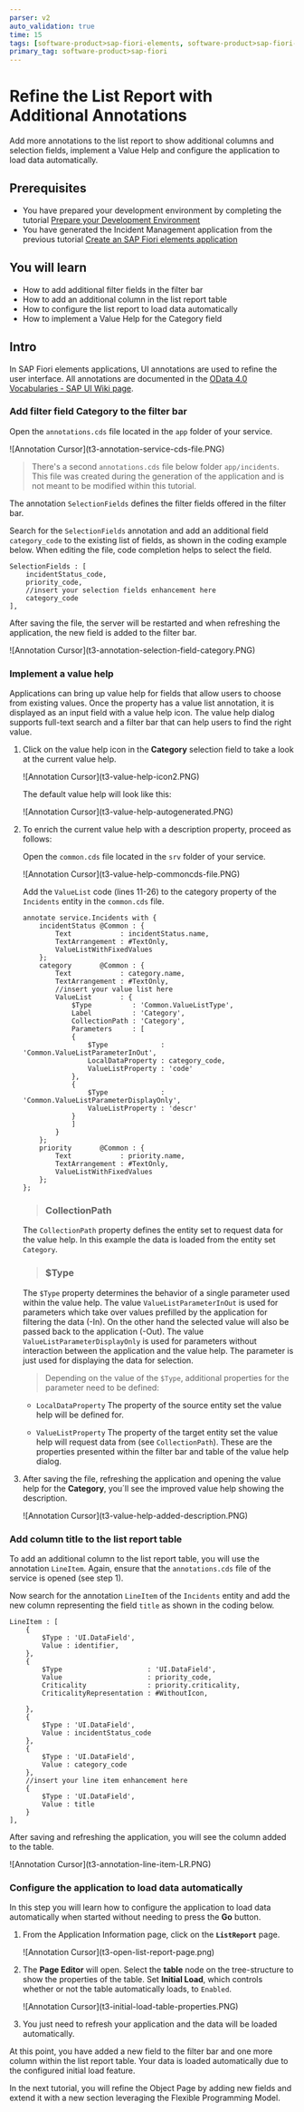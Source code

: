 ```yaml
---
parser: v2
auto_validation: true
time: 15
tags: [software-product>sap-fiori-elements, software-product>sap-fiori-tools, tutorial>beginner, software-product>sap-fiori, software-product>sap-business-application-studio, software-product-function>sap-cloud-application-programming-model, software-product>sap-business-technology-platform]
primary_tag: software-product>sap-fiori
---
```


# Refine the List Report with Additional Annotations
<!-- description --> Add more annotations to the list report to show additional columns and selection fields, implement a Value Help and configure the application to load data automatically.

## Prerequisites
- You have prepared your development environment by completing the tutorial [Prepare your Development Environment](fiori-tools-cap-prepare-dev-env)
- You have generated the Incident Management application from the previous tutorial [Create an SAP Fiori elements application](fiori-tools-cap-create-application)

## You will learn
  - How to add additional filter fields in the filter bar
  - How to add an additional column in the list report table
  - How to configure the list report to load data automatically
  - How to implement a Value Help for the Category field


## Intro
In SAP Fiori elements applications, UI annotations are used to refine the user interface. All annotations are documented in the [OData 4.0 Vocabularies - SAP UI Wiki page](https://wiki.scn.sap.com/wiki/display/EmTech/OData+4.0+Vocabularies+-+SAP+UI).


### Add filter field Category to the filter bar


Open the `annotations.cds` file located in the `app` folder of your service.

<!-- border -->![Annotation Cursor](t3-annotation-service-cds-file.PNG)

>There's a second `annotations.cds` file below folder `app/incidents`. This file was created during the generation of the application and is not meant to be modified within this tutorial.

The annotation `SelectionFields` defines the filter fields offered in the filter bar.

Search for the `SelectionFields` annotation and add an additional field `category_code` to the existing list of fields, as shown in the coding example below. When editing the file, code completion helps to select the field.


```CDS
SelectionFields : [
    incidentStatus_code,
    priority_code,
    //insert your selection fields enhancement here
    category_code
],
```

After saving the file, the server will be restarted and when refreshing the application, the new field is added to the filter bar.

<!-- border -->![Annotation Cursor](t3-annotation-selection-field-category.PNG)




### Implement a value help


Applications can bring up value help for fields that allow users to choose from existing values. Once the property has a value list annotation, it is displayed as an input field with a value help icon.
The value help dialog supports full-text search and a filter bar that can help users to find the right value.


1. Click on the value help icon in the **Category** selection field to take a look at the current value help.

    <!-- border -->![Annotation Cursor](t3-value-help-icon2.PNG)

    The default value help will look like this:

    <!-- border -->![Annotation Cursor](t3-value-help-autogenerated.PNG)

2. To enrich the current value help with a description property, proceed as follows:

    Open the `common.cds` file located in the `srv` folder of your service.


    <!-- border -->![Annotation Cursor](t3-value-help-commoncds-file.PNG)

    Add the `ValueList` code (lines 11-26) to the category property of the `Incidents` entity in the `common.cds` file.    

    ```CDS
    annotate service.Incidents with {
        incidentStatus @Common : {
            Text            : incidentStatus.name,
            TextArrangement : #TextOnly,
            ValueListWithFixedValues
        };
        category       @Common : {
            Text            : category.name,
            TextArrangement : #TextOnly,
            //insert your value list here
            ValueList       : {
                $Type          : 'Common.ValueListType',
                Label          : 'Category',
                CollectionPath : 'Category',
                Parameters     : [
                {
                    $Type             : 'Common.ValueListParameterInOut',
                    LocalDataProperty : category_code,
                    ValueListProperty : 'code'
                },
                {
                    $Type             : 'Common.ValueListParameterDisplayOnly',
                    ValueListProperty : 'descr'
                }
                ]
            }
        };
        priority       @Common : {
            Text            : priority.name,
            TextArrangement : #TextOnly,
            ValueListWithFixedValues
        };
    };
    ```



    > ### CollectionPath
    The `CollectionPath` property defines the entity set to request data for the value help. In this example the data is loaded from the entity set `Category`.

    <!-- -->    
    > ### $Type
    The `$Type` property determines the behavior of a single parameter used within the value help. The value `ValueListParameterInOut` is used for parameters which take over values prefilled by the application for filtering the data (-In). On the other hand the selected value will also be passed back to the application (-Out). The value `ValueListParameterDisplayOnly` is used for parameters without interaction between the application and the value help. The parameter is just used for displaying the data for selection.

    >Depending on the value of the `$Type`, additional properties for the parameter need to be defined:
    >
    * `LocalDataProperty` The property of the source entity set the value help will be defined for.
    >
    *  `ValueListProperty` The property of the target entity set the value help will request data from (see `CollectionPath`). These are the properties presented within the filter bar and table of the value help dialog.



3. After saving the file, refreshing the application and opening the value help for the **Category**, you´ll see the improved value help showing the description.


    <!-- border -->![Annotation Cursor](t3-value-help-added-description.PNG)






### Add column title to the list report table


To add an additional column to the list report table, you will use the annotation `LineItem`. Again, ensure that the `annotations.cds` file of the service is opened (see step 1).

Now search for the annotation `LineItem` of the `Incidents` entity and add the new column representing the field `title` as shown in the coding below.

```CDS
LineItem : [
    {
        $Type : 'UI.DataField',
        Value : identifier,
    },
    {
        $Type                     : 'UI.DataField',
        Value                     : priority_code,
        Criticality               : priority.criticality,
        CriticalityRepresentation : #WithoutIcon,

    },
    {
        $Type : 'UI.DataField',
        Value : incidentStatus_code
    },
    {
        $Type : 'UI.DataField',
        Value : category_code
    },
    //insert your line item enhancement here
    {
        $Type : 'UI.DataField',
        Value : title
    }
],
```

After saving and refreshing the application, you will see the column added to the table.

<!-- border -->![Annotation Cursor](t3-annotation-line-item-LR.PNG)



### Configure the application to load data automatically


In this step you will learn how to configure the application to load data automatically when started without needing to press the **Go** button.

1. From the Application Information page, click on the **`ListReport`** page.  

    <!-- border -->![Annotation Cursor](t3-open-list-report-page.png)

2. The **Page Editor** will open. Select the **table** node on the tree-structure to show the properties of the table. Set **Initial Load**, which controls whether or not the table automatically loads, to `Enabled`.

    <!-- border -->![Annotation Cursor](t3-initial-load-table-properties.PNG)

3. You just need to refresh your application and the data will be loaded automatically.


At this point, you have added a new field to the filter bar and one more column within the list report table. Your data is loaded automatically due to the configured initial load feature.

In the next tutorial, you will refine the Object Page by adding new fields and extend it with a new section leveraging the Flexible Programming Model.
